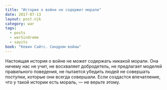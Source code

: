 ```yaml
---
title: "История о войне не содержит морали"
date: 2017-07-13
layout: post.njk
category: war
tags:
  - posts
  - warSindrome
  - sayits
book: "Кевин Сайтс. Синдром войны"
---
```


Настоящая история о войне не может содержать никакой морали. Она ничему нас не учит, не восхваляет добродетель, не предлагает моделей правильного поведения, не пытается убедить людей не совершать поступки, которые они всегда совершали. Если создастся впечатление, что у такой истории есть мораль, — не верьте этому.
